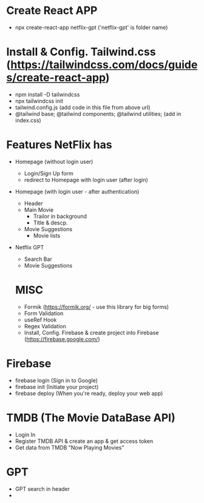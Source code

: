 # Create React APP
- npx create-react-app netflix-gpt ('netflix-gpt' is folder name)

# Install & Config. Tailwind.css (https://tailwindcss.com/docs/guides/create-react-app)
- npm install -D tailwindcss
- npx tailwindcss init
- tailwind.config.js (add code in this file from above url)
- @tailwind base; @tailwind components; @tailwind utilities; (add in index.css)

# Features NetFlix has
- Homepage (without login user)
  - Login/Sign Up form
  - redirect to Homepage with login user (after login)

- Homepage (with login user - after authentication)
  - Header
  - Main Movie
    - Trailor in background
    - Title & descp.
  - Movie Suggestions
    - Movie lists

- Netflix GPT
  - Search Bar
  - Movie Suggestions

  # MISC
  - Formik (https://formik.org/ - use this library for big forms)
  - Form Validation
  - useRef Hook
  - Regex Validation
  - Install, Config. Firebase & create project into Firebase (https://firebase.google.com/)
  
 # Firebase
 - firebase login (Sign in to Google)
 - firebase init (Initiate your project)
 - firebase deploy (When you're ready, deploy your web app)

 # TMDB (The Movie DataBase API)
 - Login In
 - Register TMDB API & create an app & get access token
 - Get data from TMDB "Now Playing Movies"
 
 # GPT
 - GPT search in header
 - 